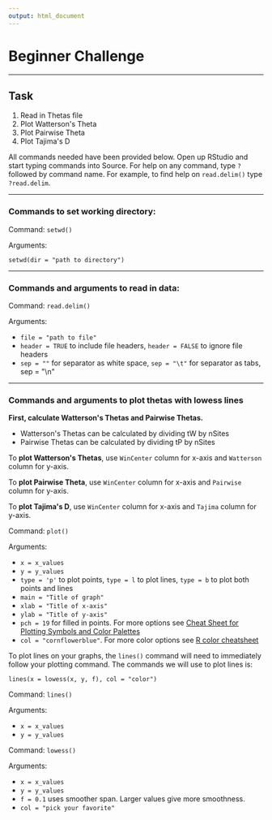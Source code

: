 ```yaml
---
output: html_document
---
```

# Beginner Challenge

***

## Task

1. Read in Thetas file
2. Plot Watterson's Theta
3. Plot Pairwise Theta
4. Plot Tajima's D

All commands needed have been provided below. Open up RStudio and start typing commands into Source. For help on any command, type `?` followed by command name. For example, to find help on `read.delim()` type `?read.delim`.

***

### Commands to set working directory:

Command: `setwd()`

Arguments: 

`setwd(dir = "path to directory")`

***

### Commands and arguments to read in data:

Command: `read.delim()`

Arguments: 
- `file = "path to file"`
- `header = TRUE` to include file headers, `header = FALSE` to ignore file headers
- `sep = ""` for separator as white space, `sep = "\t"` for separator as tabs, sep = "\n"

***

### Commands and arguments to plot thetas with lowess lines

**First, calculate Watterson's Thetas and Pairwise Thetas.**

- Watterson's Thetas can be calculated by dividing tW by nSites
- Pairwise Thetas can be calculated by dividing tP by nSites

To **plot Watterson's Thetas**, use `WinCenter` column for x-axis and `Watterson` column for y-axis.

To **plot Pairwise Theta**, use `WinCenter` column for x-axis and `Pairwise` column for y-axis.

To **plot Tajima's D**, use `WinCenter` column for x-axis and `Tajima` column for y-axis.

Command: `plot()`

Arguments:
- `x = x_values`
- `y = y_values`
- `type = 'p'` to plot points, `type = l` to plot lines, `type = b` to plot both points and lines
- `main = "Title of graph"`
- `xlab = "Title of x-axis"`
- `ylab = "Title of y-axis"`
- `pch = 19` for filled in points. For more options see [Cheat Sheet for Plotting Symbols and Color Palettes](http://vis.supstat.com/2013/04/plotting-symbols-and-color-palettes/)
- `col = "cornflowerblue"`. For more color options see [R color cheatsheet](https://www.nceas.ucsb.edu/~frazier/RSpatialGuides/colorPaletteCheatsheet.pdf)

To plot lines on your graphs, the `lines()` command will need to immediately follow your plotting command. The commands we will use to plot lines is:

`lines(x = lowess(x, y, f), col = "color")`

Command: `lines()`

Arguments:
- `x = x_values`
- `y = y_values`

Command: `lowess()`

Arguments:
- `x = x_values`
- `y = y_values`
- `f = 0.1` uses smoother span. Larger values give more smoothness.
- `col = "pick your favorite"`
